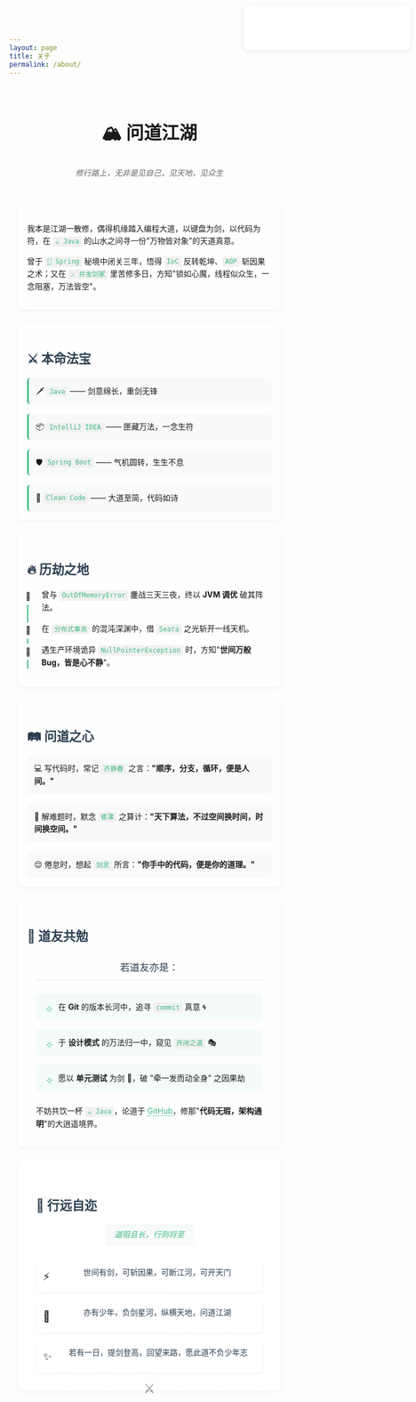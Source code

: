 ```yaml
---
layout: page
title: 关于
permalink: /about/
---
```


<div class="content-wrapper">
  <div class="falling-leaves"></div>
  <header class="page-header">
    <h1>🏔️ 问道江湖</h1>
    <div class="subtitle-wrapper">
      <div class="subtitle-line">修行路上，无非是见自己，见天地，见众生</div>
    </div>
  </header>

<style>
.subtitle-wrapper {
  margin-top: 1.2rem;
  padding: 0.5rem 1rem;
  text-align: center;
}

.subtitle-line {
  position: relative;
  display: inline-block;
  color: #666;
  font-style: italic;
  padding: 0.5rem 0;
  transition: all 0.3s ease;
}

.subtitle-line::after {
  content: '';
  position: absolute;
  bottom: 0;
  left: 50%;
  width: 0;
  height: 1px;
  background: #42b983;
  transition: all 0.3s ease;
  transform: translateX(-50%);
}

.subtitle-line:hover {
  color: #42b983;
}

.subtitle-line:hover::after {
  width: 100%;
}
</style>

  <section class="intro">
    <p>我本是江湖一散修，偶得机缘踏入编程大道，以键盘为剑，以代码为符，在 <code>☕ Java</code> 的山水之间寻一份"万物皆对象"的天道真意。</p>
    <p>曾于 <code>🌿 Spring</code> 秘境中闭关三年，悟得 <code>IoC</code> 反转乾坤、<code>AOP</code> 斩因果之术；又在 <code>⚔️ 并发剑冢</code> 里苦修多日，方知"锁如心魔，线程似众生，一念阻塞，万法皆空"。</p>
  </section>

  <section class="weapons">
    <h2>⚔️ 本命法宝</h2>
    <div class="weapons-grid">
      <div class="weapon-item">🗡️ <code>Java</code> —— 剑意绵长，重剑无锋</div>
      <div class="weapon-item">📦 <code>IntelliJ IDEA</code> —— 匣藏万法，一念生符</div>
      <div class="weapon-item">🛡️ <code>Spring Boot</code> —— 气机圆转，生生不息</div>
      <div class="weapon-item">📖 <code>Clean Code</code> —— 大道至简，代码如诗</div>
    </div>
  </section>

  <section class="timeline">
    <h2>🔥 历劫之地</h2>
    <div class="timeline-items">
      <div class="timeline-item">
        <span class="icon">🤯</span>
        <p>曾与 <code>OutOfMemoryError</code> 鏖战三天三夜，终以 <strong>JVM 调优</strong> 破其阵法。</p>
      </div>
      <div class="timeline-item">
        <span class="icon">🌊</span>
        <p>在 <code>分布式事务</code> 的混沌深渊中，借 <code>Seata</code> 之光斩开一线天机。</p>
      </div>
      <div class="timeline-item">
        <span class="icon">👀</span>
        <p>遇生产环境诡异 <code>NullPointerException</code> 时，方知"<strong>世间万般Bug，皆是心不静</strong>"。</p>
      </div>
    </div>
  </section>

  <section class="philosophy">
    <h2>🛤️ 问道之心</h2>
    <div class="philosophy-items">
      <div class="philosophy-item">💻 写代码时，常记 <code>齐静春</code> 之言：<strong>"顺序，分支，循环，便是人间。"</strong></div>
      <div class="philosophy-item">📐 解难题时，默念 <code>崔瀺</code> 之算计：<strong>"天下算法，不过空间换时间，时间换空间。"</strong></div>
      <div class="philosophy-item">😌 倦怠时，想起 <code>剑灵</code> 所言：<strong>"你手中的代码，便是你的道理。"</strong></div>
    </div>
  </section>

  <section class="connect">
    <h2>🍵 道友共勉</h2>
    <div class="connect-content">
      <p class="connect-intro">若道友亦是：</p>
      <ul class="journey-list">
        <li>在 <strong>Git</strong> 的版本长河中，追寻 <code>commit</code> 真意 🌀</li>
        <li>于 <strong>设计模式</strong> 的万法归一中，窥见 <code>开闭之道</code> 🎭</li>
        <li>愿以 <strong>单元测试</strong> 为剑 🏹，破 "牵一发而动全身" 之因果劫</li>
      </ul>
      <p>不妨共饮一杯 <code>☕ Java</code>，论道于 <a href="https://github.com/GuoHuaijian" target="_blank">GitHub</a>，修那"<strong>代码无瑕，架构通明</strong>"的大逍遥境界。</p>
    </div>
  </section>

  <section class="epilogue">
    <h2>🚀 行远自迩</h2>
    <div class="epilogue-content">
      <div class="motto-card">道阻且长，行则将至</div>
      <div class="verse-cards">
        <div class="verse-card">
          <span class="verse-icon">⚡</span>
          <div class="card-content">世间有剑，可斩因果，可断江河，可开天门</div>
        </div>
        <div class="verse-card">
          <span class="verse-icon">🌠</span>
          <div class="card-content">亦有少年，负剑星河，纵横天地，问道江湖</div>
        </div>
        <div class="verse-card">
          <span class="verse-icon">✨</span>
          <div class="card-content">若有一日，提剑登高，回望来路，愿此道不负少年志</div>
        </div>
      </div>
    </div>
  </section>

<style>
.epilogue {
  padding: 1.5rem;
  background: rgba(255, 255, 255, 0.8);
  text-align: left;
}

.motto-card {
  margin-bottom: 2rem;
  padding: 0.8rem 1rem;
  color: #2c3e50;
  font-style: italic;
  background: rgba(66, 185, 131, 0.05);
  border-radius: 6px;
}

.verse-cards {
  display: flex;
  flex-direction: column;
  gap: 1.2rem;
}

.verse-card {
  display: flex;
  align-items: flex-start;
  gap: 1rem;
  padding: 1rem;
  border-radius: 6px;
  transition: all 0.3s ease;
}

.verse-icon {
  font-size: 1.2rem;
  margin-top: 0.2rem;
}

.card-content {
  color: #2c3e50;
  line-height: 1.6;
  flex: 1;
}

.verse-card:hover {
  background: rgba(66, 185, 131, 0.05);
  transform: translateX(5px);
}
</style>

<style>
.epilogue {
  padding: 1rem;
  background: rgba(255, 255, 255, 0.8);
  text-align: left;  /* 添加这行确保左对齐 */
}

.epilogue h2 {
  text-align: left;  /* 专门为标题添加左对齐 */
}

.motto-card {
  display: inline-block;
  margin-bottom: 1.5rem;
  padding: 0.5rem 1rem;
  background: #f8f9fa;
  border-radius: 4px;
  color: #42b983;
  font-style: italic;
  text-align: left;  /* 确保引言也左对齐 */
}

.verse-cards {
  display: flex;
  flex-direction: column;
  gap: 0.8rem;
}

.verse-card {
  position: relative;
  padding: 0.8rem;
  background: #fff;
  border-radius: 6px;
  box-shadow: 0 2px 4px rgba(0,0,0,0.05);
  transition: all 0.3s ease;
}

.card-content {
  color: #2c3e50;
  line-height: 1.6;
}

.verse-card:hover {
  transform: translateX(5px);
  box-shadow: 2px 2px 8px rgba(66, 185, 131, 0.1);
}
</style>

<style>
.epilogue {
  padding: 1rem;
  background: rgba(255, 255, 255, 0.8);
}

.motto {
  margin-bottom: 1.5rem;
  padding: 0.5rem 1rem;
  color: #666;
  font-style: italic;
  border-left: 3px solid #42b983;
}

.verses {
  display: flex;
  flex-direction: column;
  gap: 1rem;
}

.verse {
  padding: 0.8rem 1rem;
  background: #f8f9fa;
  border-radius: 6px;
  border-left: 3px solid #42b983;
  color: #2c3e50;
  transition: all 0.3s ease;
}

.verse:hover {
  transform: translateX(5px);
  background: rgba(66, 185, 131, 0.05);
}

.content-wrapper {
  max-width: 800px;
  margin: 0 auto;
  padding: 1rem;
  line-height: 1.6;
}

.page-header {
  text-align: center;
  margin-bottom: 2rem;
}

.page-header h1 {
  margin-bottom: 0.5rem;
  font-size: 2rem;
}

.subtitle {
  color: #666;
  font-style: italic;
}

section {
  margin: 1.5rem 0;
  padding: 1rem;
  background: rgba(255, 255, 255, 0.8);
  border-radius: 8px;
  box-shadow: 0 2px 8px rgba(0,0,0,0.05);
}

h2 {
  font-size: 1.4rem;
  margin-bottom: 1rem;
  color: #2c3e50;
}

.weapons-grid {
  display: grid;
  grid-template-columns: repeat(auto-fit, minmax(240px, 1fr));
  gap: 1rem;
}

.weapon-item {
  padding: 0.8rem;
  background: #f8f9fa;
  border-radius: 6px;
  border-left: 3px solid #42b983;
  transition: transform 0.2s;
}

.weapon-item:hover {
  transform: translateX(5px);
}

.timeline-items {
  border-left: 2px solid #42b983;
  padding-left: 1.5rem;
}

.timeline-item {
  position: relative;
  margin-bottom: 1rem;
}

.timeline-item .icon {
  position: absolute;
  left: -2rem;
  background: white;
  border-radius: 50%;
  padding: 0.2rem;
}

.philosophy-items {
  display: grid;
  gap: 1rem;
}

.philosophy-item {
  padding: 0.8rem;
  background: #f8f9fa;
  border-radius: 6px;
}

code {
  background: #f1f1f1;
  padding: 0.2em 0.4em;
  border-radius: 3px;
  color: #42b983;
}

a {
  color: #42b983;
  text-decoration: none;
  border-bottom: none;  /* 移除所有 a 标签的下边框 */
}

.connect-content a {
  border-bottom: 1px dashed;  /* 只在 connect-content 区域内的链接添加虚线 */
}

.connect-content a:hover {
  border-bottom-style: solid;  /* connect-content 区域内链接悬停时变为实线 */
}

.github-stats {
  text-align: center;
  margin-top: 2rem;
}

.github-stats img {
  border-radius: 8px;
  max-width: 100%;
}

@media (max-width: 768px) {
  .weapons-grid {
    grid-template-columns: 1fr;
  }
  
  section {
    padding: 0.8rem;
  }
}

.music-player {
  position: fixed;
  top: 10px;
  right: 10px;
  width: 300px;
  height: 80px;
  z-index: 1000;
  border-radius: 8px;
  overflow: hidden;
  box-shadow: 0 2px 10px rgba(0,0,0,0.1);
}

@media (max-width: 600px) {
  .music-player {
    width: 260px;
    height: 66px;
  }
}
.journey-list {
  list-style: none;
  padding-left: 0;
  margin: 1.5rem 0;
}

.journey-list li {
  margin: 1rem 0;
  position: relative;
  padding: 0.8rem 1rem 0.8rem 2.5rem;
  background: rgba(66, 185, 131, 0.05);
  border-radius: 6px;
  transition: all 0.3s ease;
}

.journey-list li::before {
  content: '✧';
  color: #42b983;
  position: absolute;
  left: 1rem;
  font-size: 1.2rem;
  opacity: 0.8;
}

.journey-list li:hover {
  transform: translateX(5px);
  background: rgba(66, 185, 131, 0.1);
  box-shadow: 0 2px 8px rgba(66, 185, 131, 0.1);
}

.journey-list li:hover::before {
  transform: rotate(180deg);
  transition: transform 0.5s ease;
}

.connect-intro {
  margin: 1rem 0;
  padding: 0.5rem;
  text-align: center;
  color: #2c3e50;
  font-size: 1.1rem;
  border-bottom: 1px dashed rgba(66, 185, 131, 0.3);
}

.connect-content {
  padding: 0 1rem;
}
.epilogue {
  text-align: center;
  position: relative;
  padding: 2rem;
  background: linear-gradient(to bottom, rgba(255,255,255,0.95), rgba(255,255,255,0.8));
}

.epilogue blockquote {
  border: none;
  position: relative;
  padding: 1.5rem;
  margin: 2rem auto;
  max-width: 600px;
  background: rgba(66, 185, 131, 0.05);
  border-radius: 8px;
}

.epilogue blockquote::before,
.epilogue blockquote::after {
  content: '"';
  position: absolute;
  color: #42b983;
  font-size: 3rem;
  opacity: 0.2;
}

.epilogue blockquote::before {
  top: -0.5rem;
  left: 0.5rem;
}

.epilogue blockquote::after {
  bottom: -2rem;
  right: 0.5rem;
}

.poetic-text {
  font-style: italic;
  line-height: 2.2;
  margin: 2rem 0;
  position: relative;
}

.poetic-text p {
  margin: 1rem 0;
  position: relative;
  transition: all 0.3s ease;
}

.poetic-text p:hover {
  transform: translateY(-2px);
  text-shadow: 2px 2px 4px rgba(0,0,0,0.1);
}

.epilogue::after {
  content: '⚔️';
  position: absolute;
  bottom: -1rem;
  left: 50%;
  transform: translateX(-50%);
  font-size: 1.5rem;
  opacity: 0.5;
  animation: float 2s ease-in-out infinite;
}

@keyframes float {
  0%, 100% { transform: translateX(-50%) translateY(0); }
  50% { transform: translateX(-50%) translateY(-10px); }
}
</style>

<div class="music-player">
  <iframe frameborder="no" border="0" marginwidth="0" marginheight="0" width="100%" height="100%"
    src="//music.163.com/outchain/player?type=2&id=1394167216&auto=1&height=66">
  </iframe>
</div>

<style>
.falling-leaves {
  position: fixed;
  top: 0;
  left: 0;
  width: 100%;
  height: 100%;
  pointer-events: none;
  z-index: 1;
}

.leaf {
  position: absolute;
  width: 20px;
  height: 20px;
  background: url("data:image/svg+xml,%3Csvg xmlns='http://www.w3.org/2000/svg' viewBox='0 0 24 24'%3E%3Cpath fill='%2342b983' d='M17,8C8,10 5.9,16.17 3.82,21.34L5.71,22L6.66,19.7C7.14,19.87 7.64,20 8,20C19,20 22,3 22,3C21,5 14,5.25 9,6.25C4,7.25 2,11.5 2,13.5C2,15.5 3.75,17.25 3.75,17.25C7,8 17,8 17,8Z'/%3E%3C/svg%3E") center/contain no-repeat;
  opacity: 0.2;
  pointer-events: none;
}

@keyframes fall {
  0% {
    opacity: 0;
    top: -10%;
    transform: translateX(0) rotate(0deg) scale(0.8);
  }
  10% {
    opacity: 0.8;
  }
  20% {
    transform: translateX(25px) rotate(45deg) scale(1);
  }
  40% {
    transform: translateX(-15px) rotate(90deg) scale(0.9);
  }
  60% {
    transform: translateX(20px) rotate(180deg) scale(1.1);
  }
  80% {
    transform: translateX(-20px) rotate(270deg) scale(0.9);
  }
  100% {
    top: 110%;
    transform: translateX(0) rotate(360deg) scale(0.7);
    opacity: 0;
  }
}
</style>

<script>
function createLeaves() {
  const container = document.querySelector('.falling-leaves');
  const createLeaf = () => {
    const leaf = document.createElement('div');
    leaf.className = 'leaf';
    leaf.style.left = Math.random() * 100 + 'vw';
    leaf.style.animation = `fall ${Math.random() * 10 + 5}s linear forwards`;
    container.appendChild(leaf);
    
    setTimeout(() => {
      leaf.remove();
    }, 15000);
  };

  // 初始创建一些叶子
  for(let i = 0; i < 15; i++) {
    setTimeout(createLeaf, Math.random() * 5000);
  }
  
  // 持续创建新的叶子
  setInterval(() => {
    createLeaf();
  }, 2000);
}

document.addEventListener('DOMContentLoaded', createLeaves);
</script>
